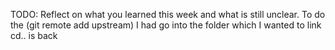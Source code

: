 TODO: Reflect on what you learned this week and what is still unclear.
To do the (git remote add upstream) I had go into the folder which I wanted to link
cd.. is back